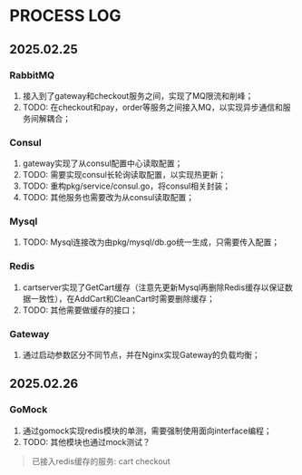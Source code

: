 # PROCESS LOG

## 2025.02.25

### RabbitMQ
1. 接入到了gateway和checkout服务之间，实现了MQ限流和削峰；
2. TODO: 在checkout和pay，order等服务之间接入MQ，以实现异步通信和服务间解耦合；

### Consul 
1. gateway实现了从consul配置中心读取配置；
2. TODO: 需要实现consul长轮询读取配置，以实现热更新；
3. TODO: 重构pkg/service/consul.go，将consul相关封装；
4. TODO: 其他服务也需要改为从consul读取配置；

### Mysql
1. TODO: Mysql连接改为由pkg/mysql/db.go统一生成，只需要传入配置；

### Redis
1. cartserver实现了GetCart缓存（注意先更新Mysql再删除Redis缓存以保证数据一致性），在AddCart和CleanCart时需要删除缓存；
2. TODO: 其他需要做缓存的接口；

### Gateway
1. 通过启动参数区分不同节点，并在Nginx实现Gateway的负载均衡；

## 2025.02.26

### GoMock
1. 通过gomock实现redis模块的单测，需要强制使用面向interface编程；
2. TODO: 其他模块也通过mock测试？


> 已接入redis缓存的服务: cart checkout
